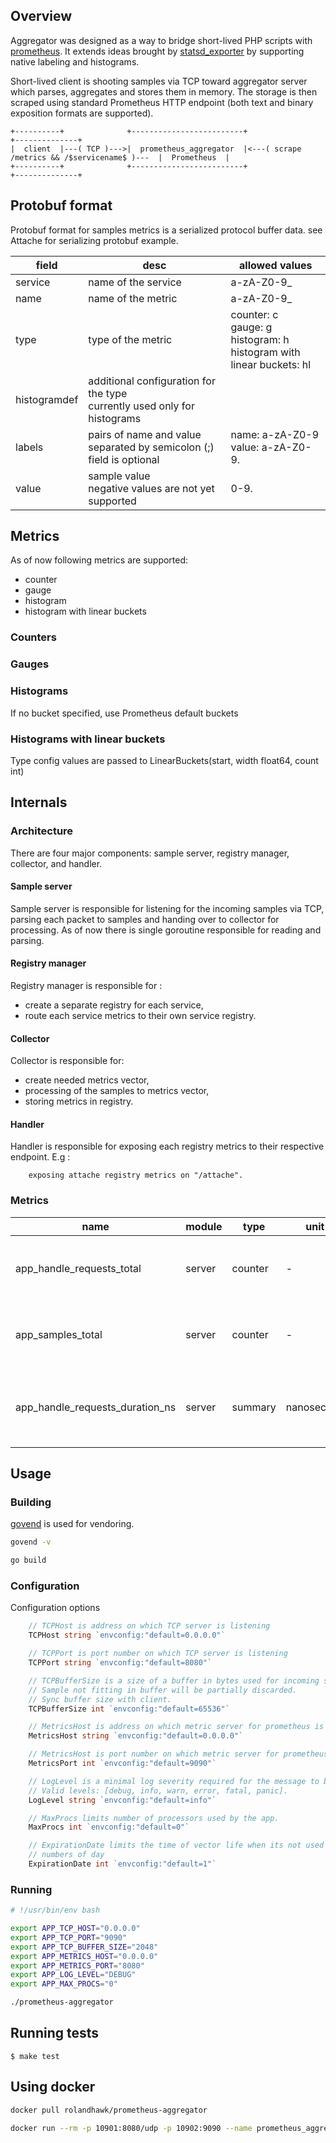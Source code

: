## Overview

Aggregator was designed as a way to bridge short-lived PHP scripts with [prometheus](https://github.com/prometheus/prometheus).
It extends ideas brought by [statsd_exporter](https://github.com/prometheus/statsd_exporter) by supporting native labeling and histograms.

Short-lived client is shooting samples via TCP toward aggregator server which parses, aggregates and stores them in memory.
The storage is then scraped using standard Prometheus HTTP endpoint (both text and binary exposition formats are supported).

    +----------+              +-------------------------+                                              +--------------+
    |  client  |---( TCP )--->|  prometheus_aggregator  |<---( scrape /metrics && /$servicename$ )---  |  Prometheus  |
    +----------+              +-------------------------+                                              +--------------+

## Protobuf format

Protobuf format for samples metrics is a serialized protocol buffer data. see Attache for serializing protobuf example.

| field | desc               | allowed values |
|-------|--------------------|----------------|
| service | name of the service | a-zA-Z0-9_ |
| name  | name of the metric | a-zA-Z0-9_ |
| type  | type of the metric | counter: c<br>gauge: g<br>histogram: h<br>histogram with linear buckets: hl |
| histogramdef | additional configuration for the type<br>currently used only for histograms | |
| labels | pairs of name and value separated by semicolon (;)<br>field is optional | name: a-zA-Z0-9<br>value: a-zA-Z0-9. |
| value | sample value<br>negative values are not yet supported | 0-9. |

## Metrics

As of now following metrics are supported:
- counter
- gauge
- histogram
- histogram with linear buckets

### Counters
### Gauges
### Histograms

If no bucket specified, use Prometheus default buckets
    
### Histograms with linear buckets

Type config values are passed to LinearBuckets(start, width float64, count int)


## Internals

### Architecture

There are four major components: sample server, registry manager, collector, and handler.

#### Sample server

Sample server is responsible for listening for the incoming samples via TCP, parsing each packet to samples and handing over to collector for processing.
As of now there is single goroutine responsible for reading and parsing.

#### Registry manager

Registry manager is responsible for :
- create a separate registry for each service,
- route each service metrics to their own service registry.

#### Collector

Collector is responsible for:
- create needed metrics vector, 
- processing of the samples to metrics vector,
- storing metrics in registry.

#### Handler

Handler is responsible for exposing each registry metrics to their respective endpoint. 
E.g :
````
    exposing attache registry metrics on "/attache".
````
### Metrics

| name | module | type | unit | desc |
|------|--------|------|------|------|
| app_handle_requests_total | server | counter | - | Number of request entering server. |
| app_samples_total | server | counter | - | Number of samples entering server. |
| app_handle_requests_duration_ns | server | summary | nanosecond | Time in ns spent on handling single request. |

## Usage

### Building
[govend](https://github.com/govend/govend) is used for vendoring.

```bash
govend -v 

go build
```

### Configuration

Configuration options
```go
    // TCPHost is address on which TCP server is listening
    TCPHost string `envconfig:"default=0.0.0.0"`

    // TCPPort is port number on which TCP server is listening
    TCPPort string `envconfig:"default=8080"`

    // TCPBufferSize is a size of a buffer in bytes used for incoming samples.
    // Sample not fitting in buffer will be partially discarded.
    // Sync buffer size with client.
    TCPBufferSize int `envconfig:"default=65536"`

    // MetricsHost is address on which metric server for prometheus is listening
    MetricsHost string `envconfig:"default=0.0.0.0"`

    // MetricsHost is port number on which metric server for prometheus is listening
    MetricsPort int `envconfig:"default=9090"`

    // LogLevel is a minimal log severity required for the message to be logged.
    // Valid levels: [debug, info, warn, error, fatal, panic].
    LogLevel string `envconfig:"default=info"`

    // MaxProcs limits number of processors used by the app.
    MaxProcs int `envconfig:"default=0"`

    // ExpirationDate limits the time of vector life when its not used
    // numbers of day
    ExpirationDate int `envconfig:"default=1"`
```

### Running
```bash
# !/usr/bin/env bash

export APP_TCP_HOST="0.0.0.0"
export APP_TCP_PORT="9090"
export APP_TCP_BUFFER_SIZE="2048"
export APP_METRICS_HOST="0.0.0.0"
export APP_METRICS_PORT="8080"
export APP_LOG_LEVEL="DEBUG"
export APP_MAX_PROCS="0"

./prometheus-aggregator
```

## Running tests

    $ make test

## Using docker

```bash
docker pull rolandhawk/prometheus-aggregator

docker run --rm -p 10901:8080/udp -p 10902:9090 --name prometheus_aggregator rolandhawk/prometheus-aggregator
```
